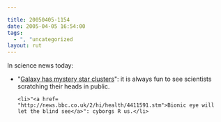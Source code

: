 ```yaml
---

title: 20050405-1154
date: 2005-04-05 16:54:00
tags:
  - ", "uncategorized
layout: rut
---
```


<p>In science news today:<br  /></p>

  <ul>
    <li>"<a href=
    "http://news.bbc.co.uk/2/hi/science/nature/4412287.stm">Galaxy
    has mystery star clusters</a>": it is always fun to see
    scientists scratching their heads in public.</li>

    <li>"<a href=
    "http://news.bbc.co.uk/2/hi/health/4411591.stm">Bionic eye will
    let the blind see</a>": cyborgs R us.</li>
  </ul>

